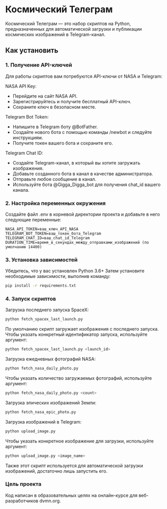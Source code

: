 # Космический Телеграм

Космический Телеграм — это набор скриптов на Python, предназначенных для автоматической загрузки и публикации космических изображений в Telegram-канал. 

## Как установить

### 1. Получение API-ключей
Для работы скриптов вам потребуются API-ключи от NASA и Telegram:

NASA API Key:
- Перейдите на сайт NASA API.
- Зарегистрируйтесь и получите бесплатный API-ключ.
- Сохраните ключ в безопасном месте.

Telegram Bot Token:
- Напишите в Telegram боту @BotFather.
- Создайте нового бота с помощью команды /newbot и следуйте инструкциям.
- Получите токен вашего бота и сохраните его.

Telegram Chat ID:
- Создайте Telegram-канал, в который вы хотите загружать изображения.
- Добавьте созданного бота в канал в качестве администратора.
- Отправьте любое сообщение в канал.
- Используйте бота @Gigga_Digga_bot для получения chat_id вашего канала.

### 2. Настройка переменных окружения
Создайте файл .env в корневой директории проекта и добавьте в него следующие переменные:
```
NASA_API_TOKEN=ваш_ключ_API_NASA
TELEGRAM_BOT_TOKEN=ваш_токен_бота_Telegram
TELEGRAM_CHAT_ID=ваш_chat_id_Telegram
DURATION_TIME=время_в_секундах_между_отправками_изображений (по умолчанию 14400)
```

### 3. Установка зависимостей
Убедитесь, что у вас установлен Python 3.6+ Затем установите необходимые зависимости, выполнив команду:
```bash
pip install -r requirements.txt
```

### 4. Запуск скриптов
Загрузка последнего запуска SpaceX:

```bash
python fetch_spacex_last_launch.py
```
По умолчанию скрипт загружает изображения с последнего запуска. Чтобы указать конкретный идентификатор запуска, используйте аргумент:

```bash
python fetch_spacex_last_launch.py <launch_id>
```
Загрузка ежедневных фотографий NASA:

```bash
python fetch_nasa_daily_photo.py
```
Чтобы указать количество загружаемых фотографий, используйте аргумент:

```bash
python fetch_nasa_daily_photo.py <count>
```
Загрузка эпических изображений Земли:

```bash
python fetch_nasa_epic_photo.py
```
Загрузка изображений в Telegram:

```bash
python upload_image.py
```
Чтобы указать конкретное изображение для загрузки, используйте аргумент:

```bash
python upload_image.py <image_name>
```
Также этот скрипт используется для автоматической загрузки изображений, достаточно лишь запустить его. 

### Цель проекта
Код написан в образовательных целях на онлайн-курсе для веб-разработчиков dvmn.org.